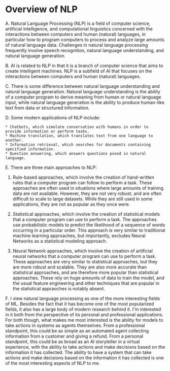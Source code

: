 # Overview of NLP

A. Natural Language Processing (NLP) is a field of computer science, artificial intelligence, and computational linguistics concerned with the interactions between computers and human (natural) languages, in particular how to program computers to process and analyze large amounts of natural language data. Challenges in natural language processing frequently involve speech recognition, natural language understanding, and natural language generation.

B. AI is related to NLP in that it is a branch of computer science that aims to create intelligent machines. NLP is a subfield of AI that focuses on the interactions between computers and human (natural) languages.

C. There is some difference between natural language understanding and natural language generation. Natural language understanding is the ability of a computer program to derive meaning from human or natural language input, while natural language generation is the ability to produce human-like text from data or structured information.

D. Some modern applications of NLP include:

    * Chatbots, which simulate conversation with humans in order to provide information or perform tasks.
    * Machine translation, which translates text from one language to another.
    * Information retrieval, which searches for documents containing specified information.
    * Question answering, which answers questions posed in natural language.

E. There are three main approaches to NLP:

  1. Rule-based approaches, which involve the creation of hand-written rules that a computer program can follow to perform a task. These approaches are often used in situations where large amounts of training data are not available. However, they are not very robust, and are often difficult to scale to large datasets. While they are still used in some applications, they are not as popular as they once were.
     
  2. Statistical approaches, which involve the creation of statistical models that a computer program can use to perform a task. The approaches use probabilistic models to predict the likelihood of a sequence of words occurring in a particular order. This approach is very similar to traditional machine learning approaches, but importantly, excludes Neural Networks as a statistical modeling approach.

  3. Neural Network approaches, which involve the creation of artificial neural networks that a computer program can use to perform a task. These approaches are very similar to statistical approaches, but they are more robust and scalable. They are also more accurate than statistical approaches, and are therefore more popular than statistical approaches. These rely on huge amounts of data to train the model, and the usual feature engineering and other techniques that are popular in the statistical appraoches is notably absent.

F. I view natural language processing as one of the more interesting fields of ML. Besides the fact that it has become one of the most popularized fields, it also has a large body of modern research behind it. I'm interested in it both from the perspective of its personal and professional applications. For both though, what makes me most interested is the ability for models to take actions in systems as agents themselves. From a professional standpoint, this could be as simple as an automated agent collecting information from a customer and giving a refund. From a personal standpoint, this could be as broad as an AI storyteller in a virtual experience, with the ability to take actions and make decisions based on the information it has collected. The ability to have a system that can take actions and make decisions based on the information it has collected is one of the most interesting aspects of NLP to me.